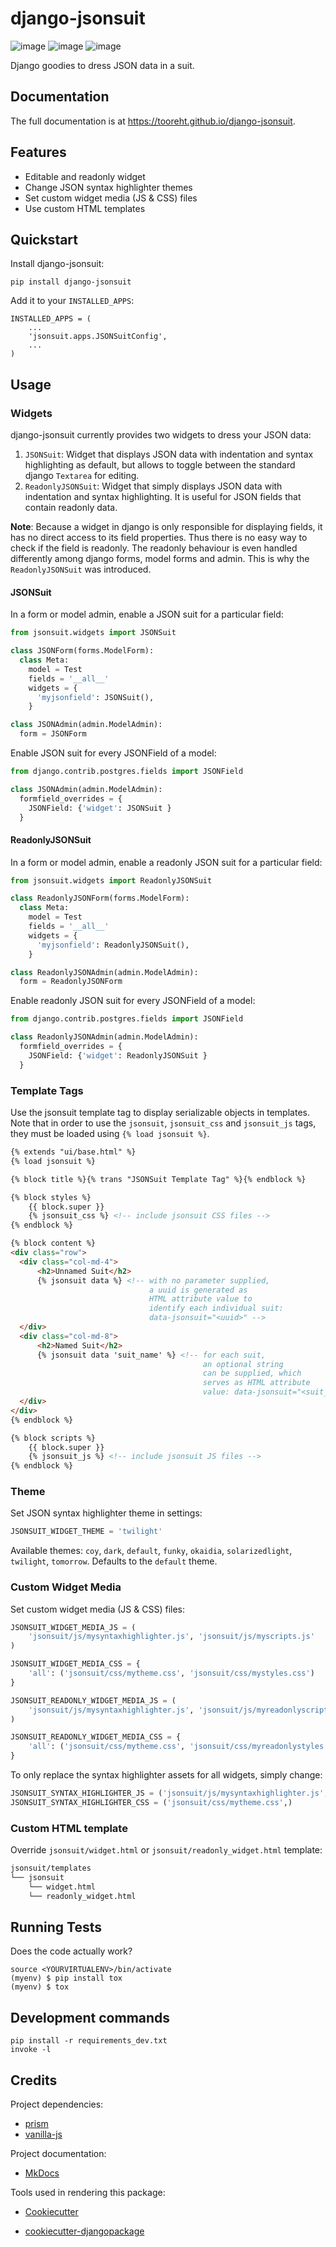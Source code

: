 # django-jsonsuit

![image][1] ![image][2] ![image][3]

Django goodies to dress JSON data in a suit.

## Documentation

The full documentation is at <https://tooreht.github.io/django-jsonsuit>.

## Features

- Editable and readonly widget
- Change JSON syntax highlighter themes
- Set custom widget media (JS & CSS) files
- Use custom HTML templates

## Quickstart

Install django-jsonsuit:

    pip install django-jsonsuit

Add it to your `INSTALLED_APPS`:

``` sourceCode
INSTALLED_APPS = (
    ...
    'jsonsuit.apps.JSONSuitConfig',
    ...
)
```

## Usage

### Widgets

django-jsonsuit currently provides two widgets to dress your JSON data:

1. `JSONSuit`: Widget that displays JSON data with indentation and syntax highlighting as default, but allows to toggle between the standard django `Textarea` for editing.
2. `ReadonlyJSONSuit`: Widget that simply displays JSON data with indentation and syntax highlighting. It is useful for JSON fields that contain readonly data.

**Note**: Because a widget in django is only responsible for displaying fields, it has no direct access to its field properties. Thus there is no easy way to check if the field is readonly. The readonly behaviour is even handled differently among django forms, model forms and admin. This is why the `ReadonlyJSONSuit` was introduced.

#### JSONSuit

In a form or model admin, enable a JSON suit for a particular field:

```python
from jsonsuit.widgets import JSONSuit

class JSONForm(forms.ModelForm):
  class Meta:
    model = Test
    fields = '__all__'
    widgets = {
      'myjsonfield': JSONSuit(),
    }

class JSONAdmin(admin.ModelAdmin):
  form = JSONForm
```

Enable JSON suit for every JSONField of a model:

```python
from django.contrib.postgres.fields import JSONField

class JSONAdmin(admin.ModelAdmin):
  formfield_overrides = {
    JSONField: {'widget': JSONSuit }
  }
```

#### ReadonlyJSONSuit

In a form or model admin, enable a readonly JSON suit for a particular field:

```python
from jsonsuit.widgets import ReadonlyJSONSuit

class ReadonlyJSONForm(forms.ModelForm):
  class Meta:
    model = Test
    fields = '__all__'
    widgets = {
      'myjsonfield': ReadonlyJSONSuit(),
    }

class ReadonlyJSONAdmin(admin.ModelAdmin):
  form = ReadonlyJSONForm
```

Enable readonly JSON suit for every JSONField of a model:

```python
from django.contrib.postgres.fields import JSONField

class ReadonlyJSONAdmin(admin.ModelAdmin):
  formfield_overrides = {
    JSONField: {'widget': ReadonlyJSONSuit }
  }
```

### Template Tags

Use the jsonsuit template tag to display serializable objects in templates. Note that in order to use the `jsonsuit`, `jsonsuit_css` and `jsonsuit_js` tags, they must be loaded using `{% load jsonsuit %}`. 

```html
{% extends "ui/base.html" %}
{% load jsonsuit %}

{% block title %}{% trans "JSONSuit Template Tag" %}{% endblock %}

{% block styles %}
    {{ block.super }}
    {% jsonsuit_css %} <!-- include jsonsuit CSS files -->
{% endblock %}

{% block content %}
<div class="row">
  <div class="col-md-4">
      <h2>Unnamed Suit</h2>
      {% jsonsuit data %} <!-- with no parameter supplied,
                               a uuid is generated as
                               HTML attribute value to
                               identify each individual suit:
                               data-jsonsuit="<uuid>" -->
  </div>
  <div class="col-md-8">
      <h2>Named Suit</h2>
      {% jsonsuit data 'suit_name' %} <!-- for each suit,
                                           an optional string
                                           can be supplied, which
                                           serves as HTML attribute
                                           value: data-jsonsuit="<suit_name>" -->
  </div>
</div>
{% endblock %}

{% block scripts %}
    {{ block.super }}
    {% jsonsuit_js %} <!-- include jsonsuit JS files -->
{% endblock %}
```

### Theme

Set JSON syntax highlighter theme in settings:

```python
JSONSUIT_WIDGET_THEME = 'twilight'
```

Available themes: `coy`, `dark`, `default`, `funky`, `okaidia`, `solarizedlight`, `twilight`, `tomorrow`. Defaults to the `default` theme.

### Custom Widget Media

Set custom widget media (JS & CSS) files:

```python
JSONSUIT_WIDGET_MEDIA_JS = (
    'jsonsuit/js/mysyntaxhighlighter.js', 'jsonsuit/js/myscripts.js'
)

JSONSUIT_WIDGET_MEDIA_CSS = {
    'all': ('jsonsuit/css/mytheme.css', 'jsonsuit/css/mystyles.css')
}

JSONSUIT_READONLY_WIDGET_MEDIA_JS = (
    'jsonsuit/js/mysyntaxhighlighter.js', 'jsonsuit/js/myreadonlyscripts.js'
)

JSONSUIT_READONLY_WIDGET_MEDIA_CSS = {
    'all': ('jsonsuit/css/mytheme.css', 'jsonsuit/css/myreadonlystyles.css')
}
```

To only replace the syntax highlighter assets for all widgets, simply change:

```python
JSONSUIT_SYNTAX_HIGHLIGHTER_JS = ('jsonsuit/js/mysyntaxhighlighter.js',)
JSONSUIT_SYNTAX_HIGHLIGHTER_CSS = ('jsonsuit/css/mytheme.css',)
```

### Custom HTML template

Override `jsonsuit/widget.html` or `jsonsuit/readonly_widget.html` template:

```bash
jsonsuit/templates
└── jsonsuit
    └── widget.html
    └── readonly_widget.html
```

## Running Tests

Does the code actually work?

    source <YOURVIRTUALENV>/bin/activate
    (myenv) $ pip install tox
    (myenv) $ tox

## Development commands

    pip install -r requirements_dev.txt
    invoke -l

## Credits

Project dependencies:

- [prism](http://prismjs.com/)
- [vanilla-js](http://vanilla-js.com/)

Project documentation:

- [MkDocs](http://www.mkdocs.org/)

Tools used in rendering this package:

- [Cookiecutter]
- [cookiecutter-djangopackage]

  [1]: https://badge.fury.io/py/django-jsonsuit.svg
  [2]: https://github.com/tooreht/django-jsonsuit/actions/workflows/check.yml/badge.svg?branch=master
  [3]: https://codecov.io/gh/tooreht/django-jsonsuit/branch/master/graph/badge.svg
  [Cookiecutter]: https://github.com/audreyr/cookiecutter
  [cookiecutter-djangopackage]: https://github.com/pydanny/cookiecutter-djangopackage
